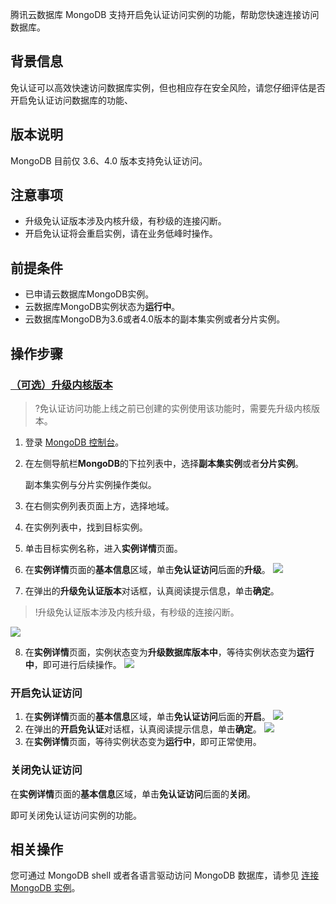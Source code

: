 腾讯云数据库 MongoDB 支持开启免认证访问实例的功能，帮助您快速连接访问数据库。

## 背景信息

免认证可以高效快速访问数据库实例，但也相应存在安全风险，请您仔细评估是否开启免认证访问数据库的功能、

## 版本说明

MongoDB 目前仅 3.6、4.0 版本支持免认证访问。

## 注意事项

- 升级免认证版本涉及内核升级，有秒级的连接闪断。
- 开启免认证将会重启实例，请在业务低峰时操作。

## 前提条件

- 已申请云数据库MongoDB实例。
- 云数据库MongoDB实例状态为**运行中**。
- 云数据库MongoDB为3.6或者4.0版本的副本集实例或者分片实例。

## 操作步骤

### [（可选）升级内核版本](id:sjnhbb)

>?免认证访问功能上线之前已创建的实例使用该功能时，需要先升级内核版本。

1. 登录 [MongoDB 控制台](https://console.cloud.tencent.com/mongodb)。

2. 在左侧导航栏**MongoDB**的下拉列表中，选择**副本集实例**或者**分片实例**。

   副本集实例与分片实例操作类似。

3. 在右侧实例列表页面上方，选择地域。

4. 在实例列表中，找到目标实例。

5. 单击目标实例名称，进入**实例详情**页面。

6. 在**实例详情**页面的**基本信息**区域，单击**免认证访问**后面的**升级**。
   ![](https://main.qcloudimg.com/raw/c164b103828357860adcd6e387307eea.png)

7. 在弹出的**升级免认证版本**对话框，认真阅读提示信息，单击**确定**。

> !升级免认证版本涉及内核升级，有秒级的连接闪断。

   ![](https://main.qcloudimg.com/raw/086e315ace448dbcaf7646bacb2693f0.png)

8. 在**实例详情**页面，实例状态变为**升级数据库版本中**，等待实例状态变为**运行中**，即可进行后续操作。
   ![](https://main.qcloudimg.com/raw/93f9021df5154bcdbfd6b0008f287536.png)

### 开启免认证访问

1. 在**实例详情**页面的**基本信息**区域，单击**免认证访问**后面的**开启**。
   ![](https://main.qcloudimg.com/raw/db358a1c7e30453cb14b685c479f8760.png)
2. 在弹出的**开启免认证**对话框，认真阅读提示信息，单击**确定**。
   ![](https://main.qcloudimg.com/raw/891dceb15dec41bcc0779ad34e33c967.png)
3. 在**实例详情**页面，等待实例状态变为**运行中**，即可正常使用。

### 关闭免认证访问

在**实例详情**页面的**基本信息**区域，单击**免认证访问**后面的**关闭**。

即可关闭免认证访问实例的功能。

## 相关操作

您可通过 MongoDB shell 或者各语言驱动访问 MongoDB 数据库，请参见 [连接 MongoDB 实例](https://cloud.tencent.com/document/product/240/7092)。